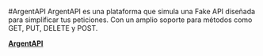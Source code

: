 #ArgentAPI
ArgentAPI es una plataforma que simula una Fake API diseñada para simplificar tus peticiones. Con un amplio soporte para métodos como GET, PUT, DELETE y POST.

**[ArgentAPI](https://argent-api-front.vercel.app/)**
